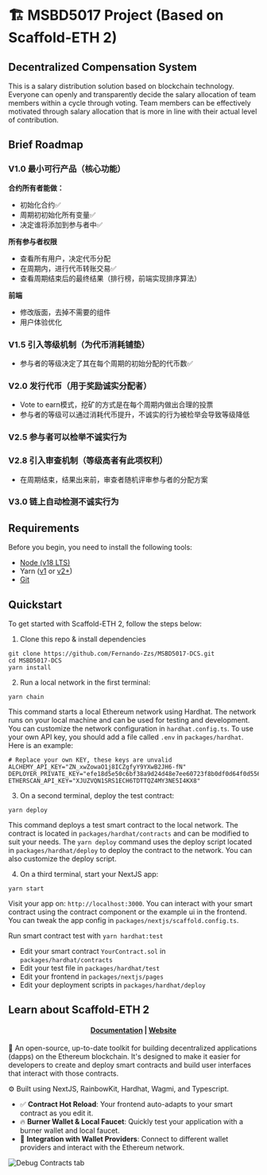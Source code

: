 # 🏗 MSBD5017 Project (Based on Scaffold-ETH 2)

## Decentralized Compensation System

This is a salary distribution solution based on blockchain technology. Everyone can openly and transparently decide the salary allocation of team members within a cycle through voting. Team members can be effectively motivated through salary allocation that is more in line with their actual level of contribution.

## Brief Roadmap
### V1.0 最小可行产品（核心功能）

**合约所有者能做：**
* 初始化合约✅
* 周期初初始化所有变量✅
* 决定谁将添加到参与者中✅

**所有参与者权限**
* 查看所有用户，决定代币分配
* 在周期内，进行代币转账交易✅
* 查看周期结束后的最终结果（排行榜，前端实现排序算法）

**前端**
* 修改版面，去掉不需要的组件
* 用户体验优化

### V1.5 引入等级机制（为代币消耗铺垫）
* 参与者的等级决定了其在每个周期的初始分配的代币数✅

### V2.0 发行代币（用于奖励诚实分配者）
* Vote to earn模式，挖矿的方式是在每个周期内做出合理的投票
* 参与者的等级可以通过消耗代币提升，不诚实的行为被检举会导致等级降低

### V2.5 参与者可以检举不诚实行为

### V2.8 引入审查机制（等级高者有此项权利）
* 在周期结束，结果出来前，审查者随机评审参与者的分配方案

### V3.0 链上自动检测不诚实行为

## Requirements

Before you begin, you need to install the following tools:

- [Node (v18 LTS)](https://nodejs.org/en/download/)
- Yarn ([v1](https://classic.yarnpkg.com/en/docs/install/) or [v2+](https://yarnpkg.com/getting-started/install))
- [Git](https://git-scm.com/downloads)

## Quickstart

To get started with Scaffold-ETH 2, follow the steps below:

1. Clone this repo & install dependencies

```
git clone https://github.com/Fernando-Zzs/MSBD5017-DCS.git
cd MSBD5017-DCS
yarn install
```

2. Run a local network in the first terminal:

```
yarn chain
```

This command starts a local Ethereum network using Hardhat. The network runs on your local machine and can be used for testing and development. You can customize the network configuration in `hardhat.config.ts`. To use your own API key, you should add a file called `.env` in `packages/hardhat`. Here is an example:

```
# Replace your own KEY, these keys are unvalid
ALCHEMY_API_KEY="ZN_xwZowaO1j8ICZgfyY9YXwB2JH6-fN"
DEPLOYER_PRIVATE_KEY="efe18d5e50c6bf38a9d24d48e7ee60723f8b0df0d64f0d5560988bd80ba96890"
ETHERSCAN_API_KEY="XJUZVQN1SRS1ECH6TDTTQZ4MY3NE5I4KX8"
```

3. On a second terminal, deploy the test contract:

```
yarn deploy
```

This command deploys a test smart contract to the local network. The contract is located in `packages/hardhat/contracts` and can be modified to suit your needs. The `yarn deploy` command uses the deploy script located in `packages/hardhat/deploy` to deploy the contract to the network. You can also customize the deploy script.

4. On a third terminal, start your NextJS app:

```
yarn start
```

Visit your app on: `http://localhost:3000`. You can interact with your smart contract using the contract component or the example ui in the frontend. You can tweak the app config in `packages/nextjs/scaffold.config.ts`.

Run smart contract test with `yarn hardhat:test`

- Edit your smart contract `YourContract.sol` in `packages/hardhat/contracts`
- Edit your test file in `packages/hardhat/test`
- Edit your frontend in `packages/nextjs/pages`
- Edit your deployment scripts in `packages/hardhat/deploy`

## Learn about Scaffold-ETH 2
<h4 align="center">
  <a href="https://docs.scaffoldeth.io">Documentation</a> |
  <a href="https://scaffoldeth.io">Website</a>
</h4>

🧪 An open-source, up-to-date toolkit for building decentralized applications (dapps) on the Ethereum blockchain. It's designed to make it easier for developers to create and deploy smart contracts and build user interfaces that interact with those contracts.

⚙️ Built using NextJS, RainbowKit, Hardhat, Wagmi, and Typescript.

- ✅ **Contract Hot Reload**: Your frontend auto-adapts to your smart contract as you edit it.
- 🔥 **Burner Wallet & Local Faucet**: Quickly test your application with a burner wallet and local faucet.
- 🔐 **Integration with Wallet Providers**: Connect to different wallet providers and interact with the Ethereum network.

![Debug Contracts tab](https://github.com/scaffold-eth/scaffold-eth-2/assets/55535804/1171422a-0ce4-4203-bcd4-d2d1941d198b)